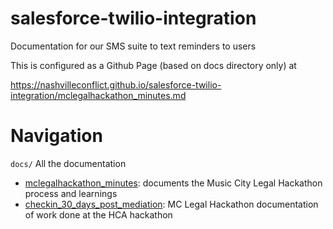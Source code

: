 # salesforce-twilio-integration
Documentation for our SMS suite to text reminders to users 

This is configured as a Github Page (based on docs directory only) at 

https://nashvilleconflict.github.io/salesforce-twilio-integration/mclegalhackathon_minutes.md


# Navigation
`docs/` All the documentation
- [mclegalhackathon_minutes](docs/mclegalhackathon_minutes.md): documents the Music City Legal Hackathon process and learnings
- [checkin_30_days_post_mediation](./docs/checkin_30_days_post_mediation.md): MC Legal Hackathon documentation of work done at the HCA hackathon
